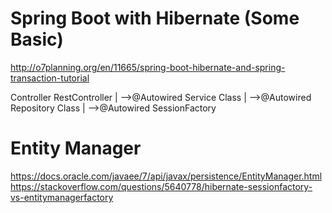 # Spring Boot with Hibernate (Some Basic)
http://o7planning.org/en/11665/spring-boot-hibernate-and-spring-transaction-tutorial


Controller
RestController
  |
  -->@Autowired
     Service Class
        |
        -->@Autowired
           Repository Class
              |
              -->@Autowired
                 SessionFactory
                 
# Entity Manager 
https://docs.oracle.com/javaee/7/api/javax/persistence/EntityManager.html
https://stackoverflow.com/questions/5640778/hibernate-sessionfactory-vs-entitymanagerfactory
